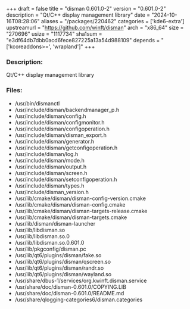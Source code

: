 +++
draft = false
title = "disman 0.601.0-2"
version = "0.601.0-2"
description = "Qt/C++ display management library"
date = "2024-10-16T08:28:06"
aliases = "/packages/220462"
categories = ['kde6-extra']
upstreamurl = "https://github.com/winft/disman"
arch = "x86_64"
size = "270696"
usize = "1117734"
sha1sum = "e3df64db7dbb0acd6fece827225a13a54d988109"
depends = "['kcoreaddons>=', 'wrapland']"
+++
### Description: 
Qt/C++ display management library

### Files: 
* /usr/bin/dismanctl
* /usr/include/disman/backendmanager_p.h
* /usr/include/disman/config.h
* /usr/include/disman/configmonitor.h
* /usr/include/disman/configoperation.h
* /usr/include/disman/disman_export.h
* /usr/include/disman/generator.h
* /usr/include/disman/getconfigoperation.h
* /usr/include/disman/log.h
* /usr/include/disman/mode.h
* /usr/include/disman/output.h
* /usr/include/disman/screen.h
* /usr/include/disman/setconfigoperation.h
* /usr/include/disman/types.h
* /usr/include/disman_version.h
* /usr/lib/cmake/disman/disman-config-version.cmake
* /usr/lib/cmake/disman/disman-config.cmake
* /usr/lib/cmake/disman/disman-targets-release.cmake
* /usr/lib/cmake/disman/disman-targets.cmake
* /usr/lib/disman/disman-launcher
* /usr/lib/libdisman.so
* /usr/lib/libdisman.so.0
* /usr/lib/libdisman.so.0.601.0
* /usr/lib/pkgconfig/disman.pc
* /usr/lib/qt6/plugins/disman/fake.so
* /usr/lib/qt6/plugins/disman/qscreen.so
* /usr/lib/qt6/plugins/disman/randr.so
* /usr/lib/qt6/plugins/disman/wayland.so
* /usr/share/dbus-1/services/org.kwinft.disman.service
* /usr/share/doc/disman-0.601.0/COPYING.LIB
* /usr/share/doc/disman-0.601.0/README.md
* /usr/share/qlogging-categories6/disman.categories
